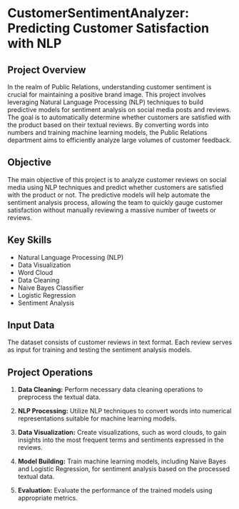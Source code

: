 
# CustomerSentimentAnalyzer: Predicting Customer Satisfaction with NLP

## Project Overview

In the realm of Public Relations, understanding customer sentiment is crucial for maintaining a positive brand image. This project involves leveraging Natural Language Processing (NLP) techniques to build predictive models for sentiment analysis on social media posts and reviews. The goal is to automatically determine whether customers are satisfied with the product based on their textual reviews. By converting words into numbers and training machine learning models, the Public Relations department aims to efficiently analyze large volumes of customer feedback.

## Objective

The main objective of this project is to analyze customer reviews on social media using NLP techniques and predict whether customers are satisfied with the product or not. The predictive models will help automate the sentiment analysis process, allowing the team to quickly gauge customer satisfaction without manually reviewing a massive number of tweets or reviews.

## Key Skills

- Natural Language Processing (NLP)
- Data Visualization
- Word Cloud
- Data Cleaning
- Naive Bayes Classifier
- Logistic Regression
- Sentiment Analysis

## Input Data

The dataset consists of customer reviews in text format. Each review serves as input for training and testing the sentiment analysis models.

## Project Operations

1. **Data Cleaning:** Perform necessary data cleaning operations to preprocess the textual data.

2. **NLP Processing:** Utilize NLP techniques to convert words into numerical representations suitable for machine learning models.

3. **Data Visualization:** Create visualizations, such as word clouds, to gain insights into the most frequent terms and sentiments expressed in the reviews.

4. **Model Building:** Train machine learning models, including Naive Bayes and Logistic Regression, for sentiment analysis based on the processed textual data.

5. **Evaluation:** Evaluate the performance of the trained models using appropriate metrics.

